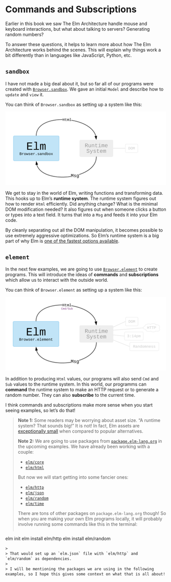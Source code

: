 # Commands and Subscriptions

Earlier in this book we saw The Elm Architecture handle mouse and keyboard interactions, but what about talking to servers? Generating random numbers?

To answer these questions, it helps to learn more about how The Elm Architecture works behind the scenes. This will explain why things work a bit differently than in languages like JavaScript, Python, etc.


## `sandbox`

I have not made a big deal about it, but so far all of our programs were created with [`Browser.sandbox`][sandbox]. We gave an initial `Model` and describe how to `update` and `view` it.

You can think of `Browser.sandbox` as setting up a system like this:

![](diagrams/sandbox.svg)

We get to stay in the world of Elm, writing functions and transforming data. This hooks up to Elm&rsquo;s **runtime system**. The runtime system figures out how to render `Html` efficiently. Did anything change? What is the minimal DOM modification needed? It also figures out when someone clicks a button or types into a text field. It turns that into a `Msg` and feeds it into your Elm code.

By cleanly separating out all the DOM manipulation, it becomes possible to use extremely aggressive optimizations. So Elm&rsquo;s runtime system is a big part of why Elm is [one of the fastest options available][benchmark].

[sandbox]: https://package.elm-lang.org/packages/elm/browser/latest/Browser#sandbox
[benchmark]: https://elm-lang.org/blog/blazing-fast-html-round-two


## `element`

In the next few examples, we are going to use [`Browser.element`][element] to create programs. This will introduce the ideas of **commands** and **subscriptions** which allow us to interact with the outside world.

You can think of `Browser.element` as setting up a system like this:

![](diagrams/element.svg)

In addition to producing `Html` values, our programs will also send `Cmd` and `Sub` values to the runtime system. In this world, our programms can **command** the runtime system to make an HTTP request or to generate a random number. They can also **subscribe** to the current time.

I think commands and subscriptions make more sense when you start seeing examples, so let&rsquo;s do that!

[element]: https://package.elm-lang.org/packages/elm/browser/latest/Browser#element


> **Note 1:** Some readers may be worrying about asset size. &ldquo;A runtime system? That sounds big!&rdquo; It is not! In fact, Elm assets are [exceptionally small](https://elm-lang.org/blog/small-assets-without-the-headache) when compared to popular alternatives.
>
> **Note 2:** We are going to use packages from [`package.elm-lang.org`](https://package.elm-lang.org) in the upcoming examples. We have already been working with a couple:
>
> - [`elm/core`](https://package.elm-lang.org/packages/elm/core/latest/)
> - [`elm/html`](https://package.elm-lang.org/packages/elm/html/latest/)
>
> But now we will start getting into some fancier ones:
>
> - [`elm/http`](https://package.elm-lang.org/packages/elm/http/latest/)
> - [`elm/json`](https://package.elm-lang.org/packages/elm/json/latest/)
> - [`elm/random`](https://package.elm-lang.org/packages/elm/random/latest/)
> - [`elm/time`](https://package.elm-lang.org/packages/elm/time/latest/)
>
> There are tons of other packages on `package.elm-lang.org` though! So when you are making your own Elm programs locally, it will probably involve running some commands like this in the terminal:
>
>```bash
elm init
elm install elm/http
elm install elm/random
```
>
> That would set up an `elm.json` file with `elm/http` and `elm/random` as dependencies.
>
> I will be mentioning the packages we are using in the following examples, so I hope this gives some context on what that is all about!